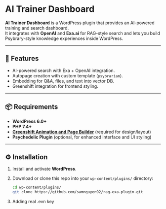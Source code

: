 # AI Trainer Dashboard

**AI Trainer Dashboard** is a WordPress plugin that provides an AI-powered training and search dashboard.  
It integrates with **OpenAI** and **Exa.ai** for RAG-style search and lets you build Psybrary-style knowledge experiences inside WordPress.

---

## 🚀 Features
- AI-powered search with Exa + OpenAI integration.  
- Autopage creation with custom template (`psybrarian`).  
- Embedding for Q&A, files, and text into vector DB.  
- Greenshift integration for frontend styling.  

---

## 📦 Requirements
- **WordPress 6.0+**  
- **PHP 7.4+**  
- [**Greenshift Animation and Page Builder**](https://wordpress.org/plugins/greenshift-animation-and-page-builder/) (required for design/layout)  
- **Psychedelic Plugin** (optional, for enhanced interface and UI styling)  

---

## ⚙️ Installation

1. Install and activate **WordPress**.  
2. Download or clone this repo into your `wp-content/plugins/` directory:

   ```bash
   cd wp-content/plugins/
   git clone https://github.com/samnguyen92/rag-exa-plugin.git

3. Adding real .evn key